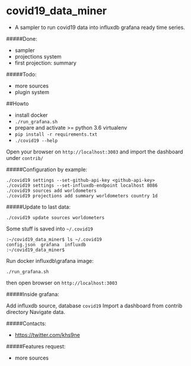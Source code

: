 # covid19_data_miner

- A sampler to run covid19 data into influxdb grafana ready time series.



#####Done:
- sampler
- projections system 
- first projection: summary 

#####Todo:
- more sources
- plugin system 


##Howto 

- install docker
- `./run_grafana.sh`
- prepare and activate >= python 3.6 virtualenv
- `pip install -r requirements.txt`
- `./covid19 --help`

Open your browser on `http://localhost:3003` and import the dashboard under `contrib/`

#####Configuration by example:
```
./covid19 settings --set-github-api-key <github-api-key>
./covid19 settings --set-influxdb-endpoint localhost 8086
./covid19 sources add worldometers
./covid19 projections add summary worldometers country 1d
```

#####Update to last data:
```
./covid19 update sources worldometers
```

Some stuff is saved into `~/.covid19`
```
:~/covid19_data_miner$ ls ~/.covid19
config.json  grafana  influxdb
:~/covid19_data_miner$
```


Run docker influxdb\grafana image:
```
./run_grafana.sh
```
then open browser on `http://localhost:3003`

#####Inside grafana:

Add influxdb source, database `covid19`
Import a dashboard from contrib directory
Navigate data.

#####Contacts:
- https://twitter.com/khs9ne

#####Features request:
- more sources

